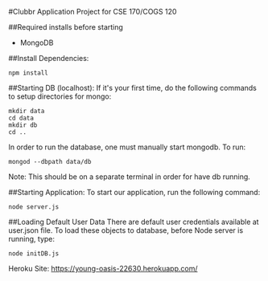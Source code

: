 #Clubbr Application
Project for CSE 170/COGS 120

##Required installs before starting
* MongoDB

##Install Dependencies:
```
npm install
```

##Starting DB (localhost):
If it's your first time, do the following commands to setup directories for mongo:
```
mkdir data
cd data
mkdir db
cd ..
```
In order to run the database, one must manually start mongodb.  To run:
```
mongod --dbpath data/db
```
Note: This should be on a separate terminal in order for have db running.

##Starting Application:
To start our application, run the following command:
```
node server.js
```

##Loading Default User Data
There are default user credentials available at user.json file. To load these objects to database, before Node server is running, type:
```
node initDB.js
```

Heroku Site:
https://young-oasis-22630.herokuapp.com/
